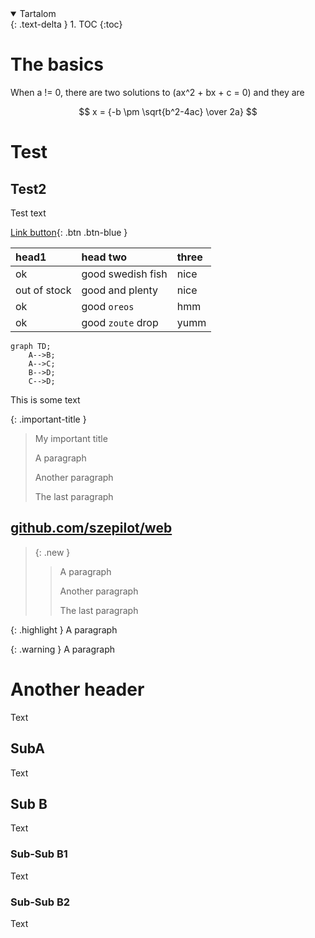 <details open markdown="block">
  <summary>
    Tartalom
  </summary>
  {: .text-delta }
1. TOC
{:toc}
</details>


# The basics

When a != 0, there are two solutions to (ax^2 + bx + c = 0) and they are 

$$ x = {-b \pm \sqrt{b^2-4ac} \over 2a} $$

# Test

## Test2

Test text

[Link button](https://szepilot.github.io/web){: .btn .btn-blue }

| head1        | head two          | three |
|:-------------|:------------------|:------|
| ok           | good swedish fish | nice  |
| out of stock | good and plenty   | nice  |
| ok           | good `oreos`      | hmm   |
| ok           | good `zoute` drop | yumm  |


```mermaid
graph TD;
    A-->B;
    A-->C;
    B-->D;
    C-->D;
```

This is some text

{: .important-title }
> My important title
>
> A paragraph
>
> Another paragraph
>
> The last paragraph


## [github.com/szepilot/web](https://github.com/szepilot/web/)


> {: .new }
> > A paragraph
> >
> > Another paragraph
> >
> > The last paragraph


{: .highlight }
A paragraph

{: .warning }
A paragraph

# Another header

Text

## SubA

Text 


## Sub B
Text 

### Sub-Sub B1
Text 

### Sub-Sub B2
Text 
